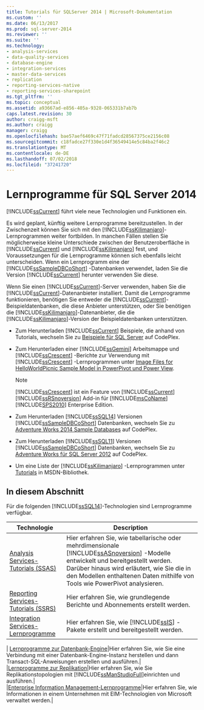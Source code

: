 ```yaml
---
title: Tutorials für SQLServer 2014 | Microsoft-Dokumentation
ms.custom: ''
ms.date: 06/13/2017
ms.prod: sql-server-2014
ms.reviewer: ''
ms.suite: ''
ms.technology:
- analysis-services
- data-quality-services
- database-engine
- integration-services
- master-data-services
- replication
- reporting-services-native
- reporting-services-sharepoint
ms.tgt_pltfrm: ''
ms.topic: conceptual
ms.assetid: a93667ad-e856-405a-9328-065331b7ab7b
caps.latest.revision: 30
author: craigg-msft
ms.author: craigg
manager: craigg
ms.openlocfilehash: bae57aef6469c47f71fadcd28567375ce2156c08
ms.sourcegitcommit: c18fadce27f330e1d4f36549414e5c84ba2f46c2
ms.translationtype: MT
ms.contentlocale: de-DE
ms.lasthandoff: 07/02/2018
ms.locfileid: "37241720"
---
```

# <a name="tutorials-for-sql-server-2014"></a>Lernprogramme für SQL Server 2014
  [!INCLUDE[ssCurrent](../includes/sscurrent-md.md)] führt viele neue Technologien und Funktionen ein.  
  
 Es wird geplant, künftig weitere Lernprogramme bereitzustellen. In der Zwischenzeit können Sie sich mit den [!INCLUDE[ssKilimanjaro](../includes/sskilimanjaro-md.md)]-Lernprogrammen weiter fortbilden. In manchen Fällen stellen Sie möglicherweise kleine Unterschiede zwischen der Benutzeroberfläche in [!INCLUDE[ssCurrent](../includes/sscurrent-md.md)] und [!INCLUDE[ssKilimanjaro](../includes/sskilimanjaro-md.md)] fest, und Voraussetzungen für die Lernprogramme können sich ebenfalls leicht unterscheiden. Wenn ein Lernprogramm eine der [!INCLUDE[ssSampleDBCoShort](../includes/sssampledbcoshort-md.md)] -Datenbanken verwendet, laden Sie die Version [!INCLUDE[ssCurrent](../includes/sscurrent-md.md)] herunter verwenden Sie diese.  
  
 Wenn Sie einen [!INCLUDE[ssCurrent](../includes/sscurrent-md.md)]-Server verwenden, haben Sie die [!INCLUDE[ssCurrent](../includes/sscurrent-md.md)]-Datenanbieter installiert. Damit die Lernprogramme funktionieren, benötigen Sie entweder die [!INCLUDE[ssCurrent](../includes/sscurrent-md.md)]-Beispieldatenbanken, die diese Anbieter unterstützen, oder Sie benötigen die [!INCLUDE[ssKilimanjaro](../includes/sskilimanjaro-md.md)]-Datenanbieter, die die [!INCLUDE[ssKilimanjaro](../includes/sskilimanjaro-md.md)]-Version der Beispieldatenbanken unterstützen.  
  
-   Zum Herunterladen [!INCLUDE[ssCurrent](../includes/sscurrent-md.md)] Beispiele, die anhand von Tutorials, wechseln Sie zu [Beispiele für SQL Server](http://social.technet.microsoft.com/wiki/contents/articles/3735.sql-server-samples-readme.aspx#About_Crescent_Sample_Images) auf CodePlex.  
  
-   Zum Herunterladen einer [!INCLUDE[ssGemini](../includes/ssgemini-md.md)] Arbeitsmappe und [!INCLUDE[ssCrescent](../includes/sscrescent-md.md)] -Berichte zur Verwendung mit [!INCLUDE[ssCrescent](../includes/sscrescent-md.md)] -Lernprogrammen unter [Image Files for HelloWorldPicnic Sample Model in PowerPivot und Power View](http://www.microsoft.com/download/details.aspx?id=26719).  
  
    > [!NOTE]  
    >  [!INCLUDE[ssCrescent](../includes/sscrescent-md.md)] ist ein Feature von [!INCLUDE[ssCurrent](../includes/sscurrent-md.md)] [!INCLUDE[ssRSnoversion](../includes/ssrsnoversion-md.md)] Add-in für [!INCLUDE[msCoName](../includes/msconame-md.md)] [!INCLUDE[SPS2010](../includes/sps2010-md.md)] Enterprise Edition.  
  
-   Zum Herunterladen [!INCLUDE[ssSQL14](../includes/sssql14-md.md)] Versionen [!INCLUDE[ssSampleDBCoShort](../includes/sssampledbcoshort-md.md)] Datenbanken, wechseln Sie zu [Adventure Works 2014 Sample Databases](http://msftdbprodsamples.codeplex.com/releases/view/125550) auf CodePlex.  
  
-   Zum Herunterladen [!INCLUDE[ssSQL11](../includes/sssql11-md.md)] Versionen [!INCLUDE[ssSampleDBCoShort](../includes/sssampledbcoshort-md.md)] Datenbanken, wechseln Sie zu [Adventure Works für SQL Server 2012](http://msftdbprodsamples.codeplex.com/releases/view/55330) auf CodePlex.  
  
-   Um eine Liste der [!INCLUDE[ssKilimanjaro](../includes/sskilimanjaro-md.md)] -Lernprogrammen unter [Tutorials](http://msdn.microsoft.com/library/ms167593.aspx) in MSDN-Bibliothek.  
  
## <a name="in-this-section"></a>In diesem Abschnitt  
 Für die folgenden [!INCLUDE[ssSQL14](../includes/sssql14-md.md)]-Technologien sind Lernprogramme verfügbar.  
  
|Technologie|Description|  
|----------------|-----------------|  
|[Analysis Services-Tutorials &#40;SSAS&#41;](../analysis-services/analysis-services-tutorials-ssas.md)|Hier erfahren Sie, wie tabellarische oder mehrdimensionale [!INCLUDE[ssASnoversion](../includes/ssasnoversion-md.md)] -Modelle entwickelt und bereitgestellt werden. Darüber hinaus wird erläutert, wie Sie die in den Modellen enthaltenen Daten mithilfe von Tools wie PowerPivot analysieren.|  
|[Reporting Services-Tutorials &#40;SSRS&#41;](../reporting-services/reporting-services-tutorials-ssrs.md)|Hier erfahren Sie, wie grundlegende Berichte und Abonnements erstellt werden.|  
|[Integration Services-Lernprogramme](../integration-services/integration-services-tutorials.md)|Hier erfahren Sie, wie [!INCLUDE[ssIS](../includes/ssis-md.md)] -Pakete erstellt und bereitgestellt werden.|  
|
  [Lernprogramme zur Datenbank-Engine](../relational-databases/database-engine-tutorials.md)|Hier erfahren Sie, wie Sie eine Verbindung mit einer Datenbank-Engine-Instanz herstellen und dann Transact-SQL-Anweisungen erstellen und ausführen.|  
|[Lernprogramme zur Replikation](../relational-databases/replication/replication-tutorials.md)|Hier erfahren Sie, wie Sie Replikationstopologien mit [!INCLUDE[ssManStudioFull](../includes/ssmanstudiofull-md.md)]einrichten und ausführen.|  
|[Enterprise Information Management-Lernprogramme](../../2014/tutorials/enterprise-information-management-tutorials.md)|Hier erfahren Sie, wie Informationen in einem Unternehmen mit EIM-Technologien von Microsoft verwaltet werden.|  
  
  
